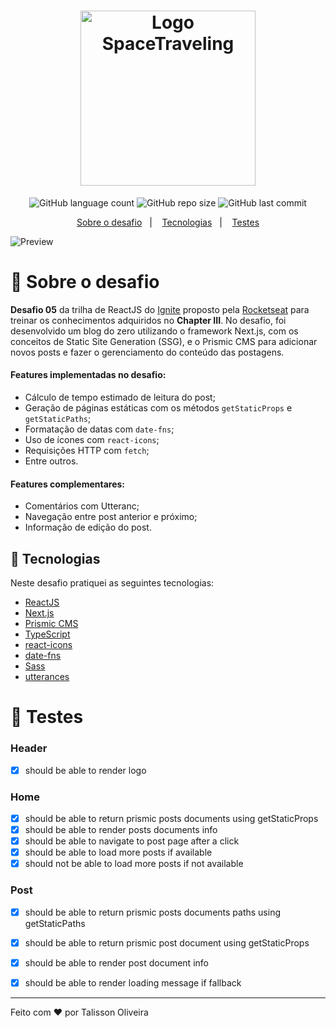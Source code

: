 <h1 align="center">
  <img width="280px" src="https://ik.imagekit.io/imagens/SpaceTraveling/logo.svg" alt="Logo SpaceTraveling" />
</h1>

<p align="center">
<img alt="GitHub language count" src="https://img.shields.io/github/languages/count/TalissonOliveira/spacetraveling?style=flat-square">

<img alt="GitHub repo size" src="https://img.shields.io/github/repo-size/TalissonOliveira/spacetraveling?style=flat-square">

<img alt="GitHub last commit" src="https://img.shields.io/github/last-commit/TalissonOliveira/spacetraveling?style=flat-square">
</p>

<p align="center">
    <a href="#book-sobre-o-desafio">Sobre o desafio</a>&nbsp;&nbsp;&nbsp;|&nbsp;&nbsp;&nbsp;
    <a href="#rocket-tecnologias">Tecnologias</a>&nbsp;&nbsp;&nbsp;|&nbsp;&nbsp;&nbsp;
    <a href="#test_tube-testes">Testes</a>
</p

<p align="center">
    <img alt="Preview" src="https://ik.imagekit.io/imagens/SpaceTraveling/spacetraveling-preview_cV5bRyBkZ.gif">
</p>


# :book: Sobre o desafio

**Desafio 05** da trilha de ReactJS do [Ignite](https://rocketseat.com.br/ignite) proposto pela [Rocketseat](https://www.rocketseat.com.br/) para treinar os conhecimentos adquiridos no **Chapter III**.
No desafio, foi desenvolvido um blog do zero utilizando o framework Next.js, com os conceitos de Static Site Generation (SSG), e o Prismic CMS para adicionar novos posts e fazer o gerenciamento do conteúdo das postagens.

#### Features implementadas no desafio:
- Cálculo de tempo estimado de leitura do post;
- Geração de páginas estáticas com os métodos `getStaticProps` e `getStaticPaths`;
- Formatação de datas com `date-fns`;
- Uso de ícones com `react-icons`;
- Requisições HTTP com `fetch`;
- Entre outros.

#### Features complementares:
- Comentários com Utteranc;
- Navegação entre post anterior e próximo;
- Informação de edição do post.


## :rocket: Tecnologias
Neste desafio pratiquei as seguintes tecnologias:

- [ReactJS](https://reactjs.org/)
- [Next.js](https://nextjs.org/)
- [Prismic CMS](https://prismic.io/)
- [TypeScript](https://www.typescriptlang.org/)
- [react-icons](https://react-icons.github.io/react-icons/)
- [date-fns](https://date-fns.org/)
- [Sass](https://sass-lang.com/)
- [utterances](https://utteranc.es/)

# :test_tube: Testes

### Header
- [x] should be able to render logo
### Home
- [x] should be able to return prismic posts documents using getStaticProps
- [x] should be able to render posts documents info
- [x] should be able to navigate to post page after a click
- [x] should be able to load more posts if available
- [x] should not be able to load more posts if not available
### Post
- [x] should be able to return prismic posts documents paths using getStaticPaths
- [x] should be able to return prismic post document using getStaticProps
- [x] should be able to render post document info
- [x] should be able to render loading message if fallback


---

Feito com :heart: por Talisson Oliveira
